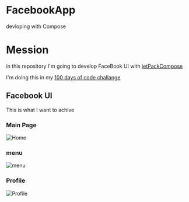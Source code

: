 # FacebookApp

devloping with Compose

# Mession

in this repository I'm going to develop FaceBook UI with [jetPackCompose]()

I'm doing this in my [100 days of code challange ](https://twitter.com/hashtag/100DaysOfCode?src=hashtag_click)

## Facebook UI

This is what I want to achive

### Main Page

![Home](https://user-images.githubusercontent.com/32409526/153423788-e3b8f5f3-df97-4bb2-8d6f-d6846ec1e08f.png)

### menu

![menu](https://user-images.githubusercontent.com/32409526/153424094-49c03599-4635-4790-be4b-b8dcc2be9626.png)

### Profile

![Profile](https://user-images.githubusercontent.com/32409526/153424196-a468a399-1be5-47b6-9c5e-27f42b504074.png)
